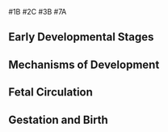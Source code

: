 #1B #2C #3B #7A 
## Early Developmental Stages
## Mechanisms of Development
## Fetal Circulation
## Gestation and Birth
